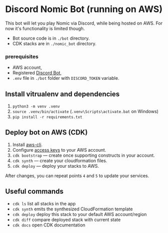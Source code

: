 # Discord Nomic Bot (running on AWS)
This bot will let you play Nomic via Discord, while being hosted on AWS.
For now it's functionality is limited though.

- Bot source code is in `./bot` directory.
- CDK stacks are in `./nomic_bot` directory.

### prerequisites
- AWS account,
- Registered [Discord Bot](https://realpython.com/how-to-make-a-discord-bot-python/),
- `.env` file in `./bot` folder with `DISCORD_TOKEN` variable.

## Install vitrualenv and dependencies
1. `python3 -m venv .venv`
2. `source .venv/bin/activate` (`.venv\Scripts\activate.bat` on Windows)
3. `pip install -r requirements.txt`

## Deploy bot on AWS (CDK)

1. Install [aws-cli](https://docs.aws.amazon.com/cli/latest/userguide/getting-started-install.html). 
2. Configure [access keys](https://docs.aws.amazon.com/cli/latest/userguide/cli-configure-quickstart.html) to your AWS account.
3. `cdk bootstrap` — create once supporting constructs in your account.
4. `cdk synth` — create your cloudformation files.
5. `cdk deploy` — deploy your stacks to AWS.

After changes, you can repeat points `4` and `5` to update your services.

## Useful commands

 * `cdk ls`          list all stacks in the app
 * `cdk synth`       emits the synthesized CloudFormation template
 * `cdk deploy`      deploy this stack to your default AWS account/region
 * `cdk diff`        compare deployed stack with current state
 * `cdk docs`        open CDK documentation

